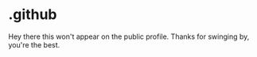 # .github

Hey there this won't appear on the public profile. Thanks for swinging by, you're the best.
